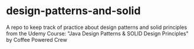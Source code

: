 # design-patterns-and-solid
A repo to keep track of practice about design patterns and solid principles from the Udemy Course: "Java Design Patterns & SOLID Design Principles" by Coffee Powered Crew
